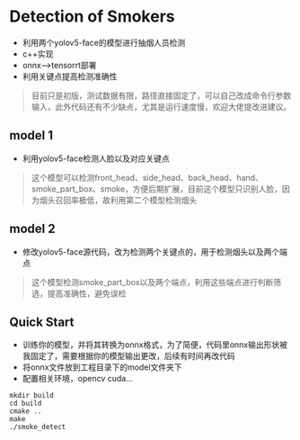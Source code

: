 # Detection of Smokers
- 利用两个yolov5-face的模型进行抽烟人员检测
- c++实现
- onnx-->tensorrt部署
- 利用关键点提高检测准确性
> 目前只是初版，测试数据有限，路径直接固定了，可以自己改成命令行参数输入，此外代码还有不少缺点，尤其是运行速度慢，欢迎大佬提改进建议。


##  model 1
- 利用yolov5-face检测人脸以及对应关键点
> 这个模型可以检测front_head、side_head、back_head、hand、smoke_part_box、smoke，方便后期扩展，目前这个模型只识别人脸，因为烟头召回率极低，故利用第二个模型检测烟头

##  model 2
- 修改yolov5-face源代码，改为检测两个关键点的，用于检测烟头以及两个端点
> 这个模型检测smoke_part_box以及两个端点，利用这些端点进行判断筛选，提高准确性，避免误检


##  Quick Start
- 训练你的模型，并将其转换为onnx格式，为了简便，代码里onnx输出形状被我固定了，需要根据你的模型输出更改，后续有时间再改代码
- 将onnx文件放到工程目录下的model文件夹下
- 配置相关环境，opencv cuda…

```shell
mkdir build 
cd build
cmake ..
make 
./smoke_detect
```
